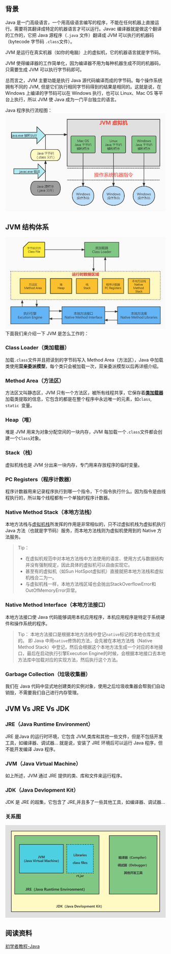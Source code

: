 ## 背景
Java 是一门高级语言，一个用高级语言编写的程序，不能在任何机器上直接运行。需要将其翻译成特定的机器语言才可以运行。Javac 编译器就是做这个翻译的工作的，它把 Java 源程序（`.java` 文件）翻译成 JVM 可以执行的机器码（bytecode 字节码 `.class`文件）。
​

JVM 是运行在真实机器（如你的电脑）上的虚拟机，它的机器语言就是字节码。
​

JVM 使得编译器的工作简单化，因为编译器不用为每种机器生成不同的机器码，只需要生成 JVM 可以执行字节码即可。
​

总而言之，JVM 主要功能是执行 Java 源代码编译而成的字节码。每个操作系统拥有不同的 JVM, 但是它们执行相同字节码得到的结果是相同的。这就是说，在 Windows 上编译的字节码可以在 Windows 执行，也可以 Linux、Mac OS 等平台上执行，所以 JVM 使 Java 成为一门平台独立的语言。
​

Java 程序执行流程图：
![Java 程序执行过程](../imgs/Java程序执行过程.jpg)

## JVM 结构体系
![JVM体系结构](../imgs/JVM体系结构.jpg)
下面我们来介绍一下 JVM 是怎么工作的：

### Class Loader（类加载器）
 加载`.class`文件并且把读到的字节码写入 Method Area（方法区），Java 中加载类使用**双亲委派模型**，每个类只会被加载一次，双亲委派模型以后再详细介绍。
### Method Area（方法区）
方法区又叫静态区，JVM 只有一个方法区，被所有线程共享，它保存着[**类加载器**](#dH5t1)加载类提取的信息，它包含的都是在整个程序中永远唯一的元素，如`class`, `static `变量。
### Heap（堆）
堆是 JVM 用来为对象分配空间的一块内存，JVM 每加载一个`.class`文件都会创建一个`Class`对象。
### Stack（栈）
虚拟机栈也是 JVM 分出来一块内存，专门用来存放程序的临时变量。
### PC Registers（程序计数器）
程序计数器用来记录程序执行到哪一个指令，下个指令执行什么。因为指令是由线程执行的，所以每个线程都有一个单独的程序计数器。
### Native Method Stack（本地方法栈）
本地方法栈与[虚拟机栈](#cSOs5)所发挥的作用是非常相似的，只不过虚拟机栈为虚拟机执行 Java 方法（也就是字节码）服务，而本地方法栈则为虚拟机使用到的 Native 方法服务。
> Tip：
> - 在虚拟机规范中对本地方法栈中方法使用的语言、使用方式与数据结构并没有强制规定，因此具体的虚拟机可以自由实现它。
> - 甚至有的虚拟机（如Sun HotSpot虚拟机）直接就把本地方法栈和虚拟机栈合二为一。
> - 与虚拟机栈一样，本地方法栈区域也会抛出StackOverflowError和OutOfMemoryError异常。

### Native Method Interface（本地方法接口）
本地方法接口使 Java 代码能够调用本机应用程序，本机应用程序是特定于系统硬件和操作系统的程序。
> Tip：
> 本地方法接口是根据本地方法栈中登记`native`标记的本地仓库生成的。
> 即 Java 中用`native`修饰的方法，会先被在本地方法栈（Native Method Stack）中登记，然后会根据这个本地方法生成一个对应的本地接口，最后在启动执行引擎Execution Engine的时候，会根据本地接口去本地方法库中加载对应的实现方法，然后执行这个方法。

### Garbage Collection（垃圾收集器）
我们在 Java 代码中显式地创建类的实例对象，使用之后垃圾收集器会帮我们自动销毁，不需要我们自己进行内存管理。
## JVM Vs JRE Vs JDK
### JRE（Java Runtime Environment）
JRE 是Java 的运行时环境，它包含 JVM,类库和其他一些文件，但是不包括开发工具，如编译器、调试器...
就是说，安装了 JRE 环境后可以运行 Java 程序，但不能开发编译 Java 程序。
### JVM（Java Virtual Machine）
如上所述，JVM 通过 JRE 提供的类、库和文件来运行程序。
### JDK（Java Devlopment Kit）
JDK 是 JRE 的超集，它包含了 JRE,并且多了一些其他工具，如编译器、调试器...
### 关系图

![JDK&JRE&JVM关系图](../imgs/JDK&JRE&JVM.jpg)


##  阅读资料
[初学者教程-Java](https://beginnersbook.com/2013/05/jvm/)
